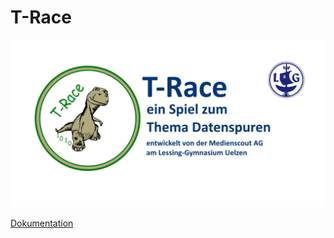 # T-Race
![alt text](docs/t-race_github.png "T-Race Logo")

[Dokumentation](https://infchem.github.io/T-Race/)

